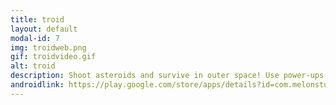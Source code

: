 ```yaml
---
title: troid
layout: default
modal-id: 7
img: troidweb.png
gif: troidvideo.gif
alt: troid
description: Shoot asteroids and survive in outer space! Use power-ups and upgrades to win. Battle the leaderboards and earn achievements to test your skills.
androidlink: https://play.google.com/store/apps/details?id=com.melonstudios.troid
---
```

